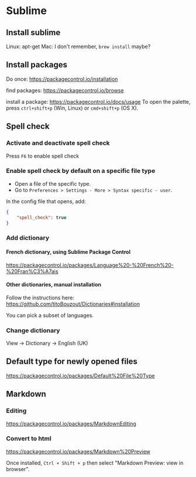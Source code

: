 # Sublime



## Install sublime

Linux: apt-get
Mac: I don't remember, `brew install` maybe?



## Install packages

Do once: https://packagecontrol.io/installation

find packages: https://packagecontrol.io/browse

install a package:
https://packagecontrol.io/docs/usage
To open the palette, press `ctrl+shift+p` (Win, Linux) or `cmd+shift+p` (OS X).



## Spell check

### Activate and deactivate spell check

Press `F6` to enable spell check

### Enable spell check by default on a specific file type

- Open a file of the specific type.
- Go to `Preferences > Settings - More > Syntax specific - user`.

In the config file that opens, add:

```json
{
    "spell_check": true
}
```

### Add dictionary

#### French dictionary, using Sublime Package Control

https://packagecontrol.io/packages/Language%20-%20French%20-%20Fran%C3%A7ais

#### Other dictionaries, manual installation

Follow the instructions here:
https://github.com/titoBouzout/Dictionaries#installation

You can pick a subset of languages.

### Change dictionary

View -> Dictionary -> English (UK)



## Default type for newly opened files

https://packagecontrol.io/packages/Default%20File%20Type



## Markdown

### Editing

https://packagecontrol.io/packages/MarkdownEditing

### Convert to html

https://packagecontrol.io/packages/Markdown%20Preview

Once installed, `Ctrl + Shift + p` then select "Markdown Preview: view in browser".
